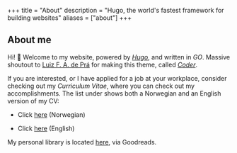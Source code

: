 +++
title = "About"
description = "Hugo, the world's fastest framework for building websites"
aliases = ["about"]
+++

## About me

Hi! 👋 Welcome to my website, powered by [_Hugo_](https://www.gohugo.io), and written in _GO_. Massive shoutout to [Luiz F. A. de Prá](https://github.com/luizdepra) for making this theme, called [_Coder_](https://github.com/luizdepra/hugo-coder).

If you are interested, or I have applied for a job at your workplace, consider checking out my _Curriculum Vitae_, where you can check out my accomplishments. The list under shows both a Norwegian and an English version of my CV:

- Click [here](/CV/CV_Norsk.pdf) (Norwegian)

- Click [here](/CV/CV_English.pdf) (English)

My personal library is located [here](https://www.goodreads.com/review/list/171603286-jonas-berg-sk-n-y?order=a&shelf=book-collection), via Goodreads.
